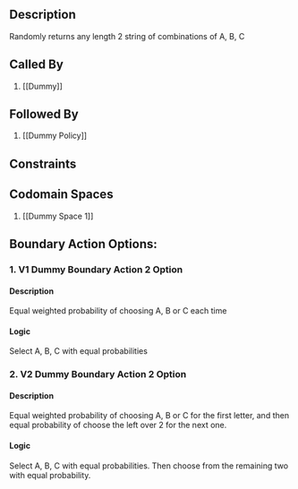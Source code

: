 ## Description

Randomly returns any length 2 string of combinations of A, B, C
## Called By
1. [[Dummy]]

## Followed By
1. [[Dummy Policy]]

## Constraints

## Codomain Spaces
1. [[Dummy Space 1]]

## Boundary Action Options:
### 1. V1 Dummy Boundary Action 2 Option
#### Description
Equal weighted probability of choosing A, B or C each time
#### Logic
Select A, B, C with equal probabilities

### 2. V2 Dummy Boundary Action 2 Option
#### Description
Equal weighted probability of choosing A, B or C for the first letter, and then equal probability of choose the left over 2 for the next one.
#### Logic
Select A, B, C with equal probabilities. Then choose from the remaining two with equal probability.

